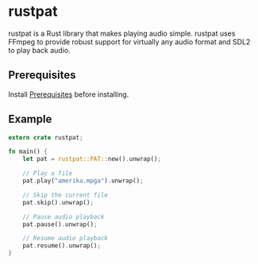 # rustpat
rustpat is a Rust library that makes playing audio simple. rustpat uses FFmpeg to provide 
robust support for virtually any audio format and SDL2 to play back audio.

## Prerequisites
Install [Prerequisites](https://github.com/tnewman/pat#Prerequisites) before installing.

## Example
```rust
extern crate rustpat;

fn main() {
    let pat = rustpat::PAT::new().unwrap();

    // Play a file
    pat.play("amerika.mpga").unwrap();

    // Skip the current file
    pat.skip().unwrap();

    // Pause audio playback
    pat.pause().unwrap();

    // Resume audio playback
    pat.resume().unwrap();
}
```

